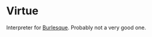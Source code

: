 Virtue
======

Interpreter for [Burlesque](http://mroman.ch/burlesque/). Probably not a very good one.
